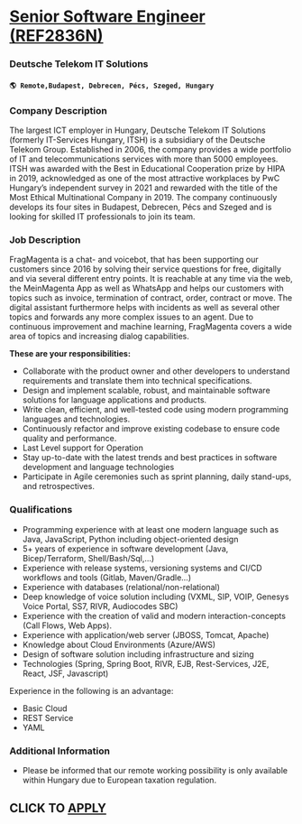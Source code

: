 # [Senior Software Engineer (REF2836N)](https://www.remotewlb.com/apply/senior-software-engineer-ref2836n)  
### Deutsche Telekom IT Solutions  
#### `🌎 Remote,Budapest, Debrecen, Pécs, Szeged, Hungary`  

### **Company Description**

The largest ICT employer in Hungary, Deutsche Telekom IT Solutions (formerly IT-Services Hungary, ITSH) is a subsidiary of the Deutsche Telekom Group. Established in 2006, the company provides a wide portfolio of IT and telecommunications services with more than 5000 employees. ITSH was awarded with the Best in Educational Cooperation prize by HIPA in 2019, acknowledged as one of the most attractive workplaces by PwC Hungary’s independent survey in 2021 and rewarded with the title of the Most Ethical Multinational Company in 2019. The company continuously develops its four sites in Budapest, Debrecen, Pécs and Szeged and is looking for skilled IT professionals to join its team.

###  **Job Description**

FragMagenta is a chat- and voicebot, that has been supporting our customers since 2016 by solving their service questions for free, digitally and via several different entry points. It is reachable at any time via the web, the MeinMagenta App as well as WhatsApp and helps our customers with topics such as invoice, termination of contract, order, contract or move. The digital assistant furthermore helps with incidents as well as several other topics and forwards any more complex issues to an agent. Due to continuous improvement and machine learning, FragMagenta covers a wide area of topics and increasing dialog capabilities.

  
**These are your responsibilities:**

  * Collaborate with the product owner and other developers to understand requirements and translate them into technical specifications.
  * Design and implement scalable, robust, and maintainable software solutions for language applications and products.
  * Write clean, efficient, and well-tested code using modern programming languages and technologies.
  * Continuously refactor and improve existing codebase to ensure code quality and performance.
  * Last Level support for Operation
  * Stay up-to-date with the latest trends and best practices in software development and language technologies
  * Participate in Agile ceremonies such as sprint planning, daily stand-ups, and retrospectives.

###  **Qualifications**

  * Programming experience with at least one modern language such as Java, JavaScript, Python including object-oriented design
  * 5+ years of experience in software development (Java, Bicep/Terraform, Shell/Bash/Sql,…)
  * Experience with release systems, versioning systems and CI/CD workflows and tools (Gitlab, Maven/Gradle…)
  * Experience with databases (relational/non-relational)
  * Deep knowledge of voice solution including (VXML, SIP, VOIP, Genesys Voice Portal, SS7, RIVR, Audiocodes SBC)
  * Experience with the creation of valid and modern interaction-concepts (Call Flows, Web Apps).
  * Experience with application/web server (JBOSS, Tomcat, Apache)
  * Knowledge about Cloud Environments (Azure/AWS)
  * Design of software solution including infrastructure and sizing
  * Technologies (Spring, Spring Boot, RIVR, EJB, Rest-Services, J2E, React, JSF, Javascript)

Experience in the following is an advantage:

  * Basic Cloud
  * REST Service
  * YAML

###  **Additional Information**

* Please be informed that our remote working possibility is only available within Hungary due to European taxation regulation.

  
## CLICK TO [APPLY](https://www.remotewlb.com/apply/senior-software-engineer-ref2836n)

